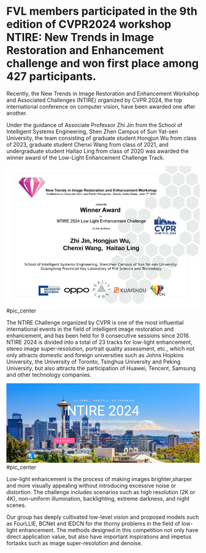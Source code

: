 # FVL members participated in the 9th edition of CVPR2024 workshop NTIRE: New Trends in Image Restoration and Enhancement challenge and won first place among 427 participants.

Recently, the New Trends in Image Restoration and Enhancement Workshop and Associated Challenges (NTIRE) organized by CVPR 2024, the top international conference on computer vision, have been awarded one after another.

Under the guidance of Associate Professor Zhi Jin from the School of Intelligent Systems Engineering, Shen Zhen Campus of Sun Yat-sen University, the team consisting of graduate student Hongjun Wu from class of 2023, graduate student Chenxi Wang from class of 2021, and undergraduate student Haitao Ling from class of 2020 was awarded the winner award of the Low-Light Enhancement Challenge Track.

![photo](https://github.com/FVL2020/fvl.github.com/blob/master/news_photos/NTIRE奖状.png)#pic_center

The NTlRE Challenge organized by CVPR is one of the most influential international events in the field of intelligent image restoration and enhancement, and has been held for 9 consecutive sessions since 2016. NTIRE 2024 is divided into a total of 23 tracks for low-light enhancement, stereo image super-resolution, portrait quality assessment, etc., which not only attracts domestic and foreign universities such as Johns Hopkins University, the University of Toronto, Tsinghua University and Peking University, but also attracts the participation of Huawei, Tencent, Samsung and other technology companies. 

![photo](https://github.com/FVL2020/fvl.github.com/blob/master/news_photos/NTIRE主页.png)#pic_center

Low-light enhancement is the process of making images brighter,sharper and more visually appealing without introducing excessive noise or distortion. The challenge includes scenarios such as high resolution (2K or 4K), non-uniform illumination, backlighting, extreme darkness, and night scenes. 

Our group has deeply cultivated low-level vision and proposed models such as FourLLlE, BCNet and lEDCN for the thorny problems in the field of low-light enhancement. The methods designed in this competition not only have direct application value, but also have important inspirations and impetus fortasks such as image super-resolution and denoise.
